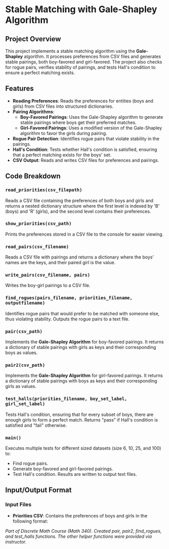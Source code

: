 # Stable Matching with Gale-Shapley Algorithm

## Project Overview
This project implements a stable matching algorithm using the **Gale-Shapley** algorithm. It processes preferences from CSV files and generates stable pairings, both boy-favored and girl-favored. The project also checks for rogue pairs, verifies stability of pairings, and tests Hall's condition to ensure a perfect matching exists.

## Features
- **Reading Preferences**: Reads the preferences for entities (boys and girls) from CSV files into structured dictionaries.
- **Pairing Algorithms**:
  - **Boy-Favored Pairings**: Uses the Gale-Shapley algorithm to generate stable pairings where boys get their preferred matches.
  - **Girl-Favored Pairings**: Uses a modified version of the Gale-Shapley algorithm to favor the girls during pairing.
- **Rogue Pair Detection**: Identifies rogue pairs that violate stability in the pairings.
- **Hall's Condition**: Tests whether Hall's condition is satisfied, ensuring that a perfect matching exists for the boys' set.
- **CSV Output**: Reads and writes CSV files for preferences and pairings.
  
## Code Breakdown

### `read_priorities(csv_filepath)`
Reads a CSV file containing the preferences of both boys and girls and returns a nested dictionary structure where the first level is indexed by 'B' (boys) and 'R' (girls), and the second level contains their preferences.

### `show_priorities(csv_path)`
Prints the preferences stored in a CSV file to the console for easier viewing.

### `read_pairs(csv_filename)`
Reads a CSV file with pairings and returns a dictionary where the boys' names are the keys, and their paired girl is the value.

### `write_pairs(csv_filename, pairs)`
Writes the boy-girl pairings to a CSV file.

### `find_rogues(pairs_filename, priorities_filename, outputfilename)`
Identifies rogue pairs that would prefer to be matched with someone else, thus violating stability. Outputs the rogue pairs to a text file.

### `pair(csv_path)`
Implements the **Gale-Shapley Algorithm** for boy-favored pairings. It returns a dictionary of stable pairings with girls as keys and their corresponding boys as values.

### `pair2(csv_path)`
Implements the **Gale-Shapley Algorithm** for girl-favored pairings. It returns a dictionary of stable pairings with boys as keys and their corresponding girls as values.

### `test_halls(priorities_filename, boy_set_label, girl_set_label)`
Tests Hall's condition, ensuring that for every subset of boys, there are enough girls to form a perfect match. Returns "pass" if Hall's condition is satisfied and "fail" otherwise.

### `main()`
Executes multiple tests for different sized datasets (size 6, 10, 25, and 100) to:
- Find rogue pairs.
- Generate boy-favored and girl-favored pairings.
- Test Hall's condition.
Results are written to output text files.

## Input/Output Format

### Input Files
- **Priorities CSV**: Contains the preferences of boys and girls in the following format:


*Part of Discrete Math Course (Math 340). Created pair, pair2, find_rogues, and test_halls functions. The other helper functions were provided via instructor.*
